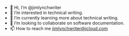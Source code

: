 - 👋 Hi, I’m @jimlynchwriter
- 👀 I’m interested in technical writing.
- 🌱 I’m currently learning more about technical writing.
- 💞️ I’m looking to collaborate on software documentation.
- 📫 How to reach me jimlynchwriter@icloud.com

<!---
jimlynchwriter/jimlynchwriter is a ✨ special ✨ repository because its `README.md` (this file) appears on your GitHub profile.
You can click the Preview link to take a look at your changes.
--->
